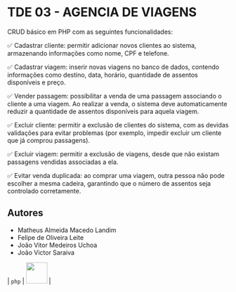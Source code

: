 # TDE 03 - AGENCIA DE VIAGENS

CRUD básico em PHP com as seguintes funcionalidades:

✅ Cadastrar cliente: permitir adicionar novos clientes ao sistema, armazenando informações como nome, CPF e telefone.

✅ Cadastrar viagem: inserir novas viagens no banco de dados, contendo informações como destino, data, horário, quantidade de assentos disponíveis e preço.

✅ Vender passagem: possibilitar a venda de uma passagem associando o cliente a uma viagem. Ao realizar a venda, o sistema deve automaticamente reduzir a quantidade de assentos disponíveis para aquela viagem.

✅ Excluir cliente: permitir a exclusão de clientes do sistema, com as devidas validações para evitar problemas (por exemplo, impedir excluir um cliente que já comprou passagens).

✅ Excluir viagem: permitir a exclusão de viagens, desde que não existam passagens vendidas associadas a ela.

✅ Evitar venda duplicada: ao comprar uma viagem, outra pessoa não pode escolher a mesma cadeira, garantindo que o número de assentos seja controlado corretamente.

## Autores

- Matheus Almeida Macedo Landim
- Felipe de Oliveira Leite
- João Vitor Medeiros Uchoa
- João Victor Saraiva

|       `php`        |      <img src="./icons/PHP-Dark.svg" width="48">      |

